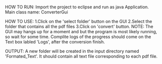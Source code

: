 
HOW TO RUN:
Import the project to eclipse and run as java Application.
Main class name: ConverterGui

HOW TO USE:
  1.Click on the 'select folder' button on the GUI 
  2.Select the folder that contains all the pdf files
  3.Click on 'convert' button.
NOTE: The GUI may hangs up for a moment and but the program is most likely running, so wait for some time. 
      Complite logs of the progress should come on the Text box labled 'Logs', after the conversion finish.
      

OUTPUT:
A new folder will be created in the input directory named 'Formated_Text'.
It should contain all text file corresponding to each pdf file.
